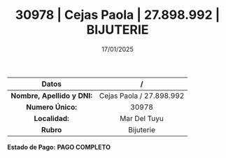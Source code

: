 ﻿---
title: 30978 | Cejas Paola | 27.898.992 | BIJUTERIE
date: 17/01/2025
draft: false
tags: ['mar-del-tuyu', 'titular', 'bijuterie']
---

|          **Datos**          |  /  |
|:---------------------------:|:---:|
| **Nombre, Apellido y DNI:** | Cejas Paola / 27.898.992 |
|      **Numero Único:**      | 30978 |
|        **Localidad:**       | Mar Del Tuyu |
|          **Rubro**          | Bijuterie |

**Estado de Pago:** **PAGO COMPLETO**
